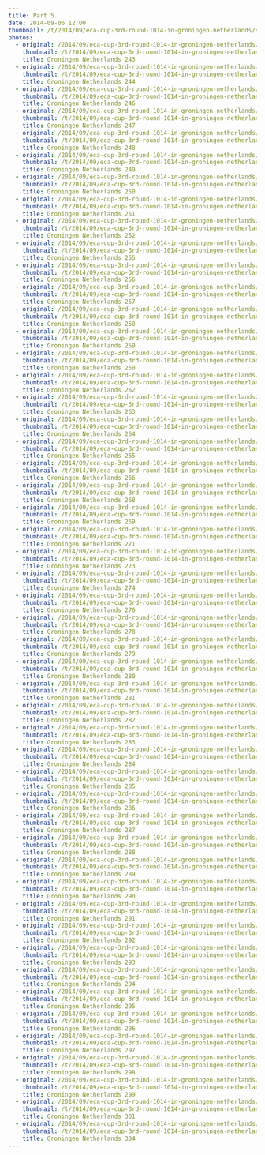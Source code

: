 ```yaml
---
title: Part 5.
date: 2014-09-06 12:00
thumbnail: /t/2014/09/eca-cup-3rd-round-1014-in-groningen-netherlands/saturday-06-09-2014/part-5/groningen-netherlands-243.jpg
photos:
  - original: /2014/09/eca-cup-3rd-round-1014-in-groningen-netherlands/saturday-06-09-2014/part-5/groningen-netherlands-243.jpg
    thumbnail: /t/2014/09/eca-cup-3rd-round-1014-in-groningen-netherlands/saturday-06-09-2014/part-5/groningen-netherlands-243.jpg
    title: Groningen Netherlands 243
  - original: /2014/09/eca-cup-3rd-round-1014-in-groningen-netherlands/saturday-06-09-2014/part-5/groningen-netherlands-244.jpg
    thumbnail: /t/2014/09/eca-cup-3rd-round-1014-in-groningen-netherlands/saturday-06-09-2014/part-5/groningen-netherlands-244.jpg
    title: Groningen Netherlands 244
  - original: /2014/09/eca-cup-3rd-round-1014-in-groningen-netherlands/saturday-06-09-2014/part-5/groningen-netherlands-246.jpg
    thumbnail: /t/2014/09/eca-cup-3rd-round-1014-in-groningen-netherlands/saturday-06-09-2014/part-5/groningen-netherlands-246.jpg
    title: Groningen Netherlands 246
  - original: /2014/09/eca-cup-3rd-round-1014-in-groningen-netherlands/saturday-06-09-2014/part-5/groningen-netherlands-247.jpg
    thumbnail: /t/2014/09/eca-cup-3rd-round-1014-in-groningen-netherlands/saturday-06-09-2014/part-5/groningen-netherlands-247.jpg
    title: Groningen Netherlands 247
  - original: /2014/09/eca-cup-3rd-round-1014-in-groningen-netherlands/saturday-06-09-2014/part-5/groningen-netherlands-248.jpg
    thumbnail: /t/2014/09/eca-cup-3rd-round-1014-in-groningen-netherlands/saturday-06-09-2014/part-5/groningen-netherlands-248.jpg
    title: Groningen Netherlands 248
  - original: /2014/09/eca-cup-3rd-round-1014-in-groningen-netherlands/saturday-06-09-2014/part-5/groningen-netherlands-249.jpg
    thumbnail: /t/2014/09/eca-cup-3rd-round-1014-in-groningen-netherlands/saturday-06-09-2014/part-5/groningen-netherlands-249.jpg
    title: Groningen Netherlands 249
  - original: /2014/09/eca-cup-3rd-round-1014-in-groningen-netherlands/saturday-06-09-2014/part-5/groningen-netherlands-250.jpg
    thumbnail: /t/2014/09/eca-cup-3rd-round-1014-in-groningen-netherlands/saturday-06-09-2014/part-5/groningen-netherlands-250.jpg
    title: Groningen Netherlands 250
  - original: /2014/09/eca-cup-3rd-round-1014-in-groningen-netherlands/saturday-06-09-2014/part-5/groningen-netherlands-251.jpg
    thumbnail: /t/2014/09/eca-cup-3rd-round-1014-in-groningen-netherlands/saturday-06-09-2014/part-5/groningen-netherlands-251.jpg
    title: Groningen Netherlands 251
  - original: /2014/09/eca-cup-3rd-round-1014-in-groningen-netherlands/saturday-06-09-2014/part-5/groningen-netherlands-252.jpg
    thumbnail: /t/2014/09/eca-cup-3rd-round-1014-in-groningen-netherlands/saturday-06-09-2014/part-5/groningen-netherlands-252.jpg
    title: Groningen Netherlands 252
  - original: /2014/09/eca-cup-3rd-round-1014-in-groningen-netherlands/saturday-06-09-2014/part-5/groningen-netherlands-255.jpg
    thumbnail: /t/2014/09/eca-cup-3rd-round-1014-in-groningen-netherlands/saturday-06-09-2014/part-5/groningen-netherlands-255.jpg
    title: Groningen Netherlands 255
  - original: /2014/09/eca-cup-3rd-round-1014-in-groningen-netherlands/saturday-06-09-2014/part-5/groningen-netherlands-256.jpg
    thumbnail: /t/2014/09/eca-cup-3rd-round-1014-in-groningen-netherlands/saturday-06-09-2014/part-5/groningen-netherlands-256.jpg
    title: Groningen Netherlands 256
  - original: /2014/09/eca-cup-3rd-round-1014-in-groningen-netherlands/saturday-06-09-2014/part-5/groningen-netherlands-257.jpg
    thumbnail: /t/2014/09/eca-cup-3rd-round-1014-in-groningen-netherlands/saturday-06-09-2014/part-5/groningen-netherlands-257.jpg
    title: Groningen Netherlands 257
  - original: /2014/09/eca-cup-3rd-round-1014-in-groningen-netherlands/saturday-06-09-2014/part-5/groningen-netherlands-258.jpg
    thumbnail: /t/2014/09/eca-cup-3rd-round-1014-in-groningen-netherlands/saturday-06-09-2014/part-5/groningen-netherlands-258.jpg
    title: Groningen Netherlands 258
  - original: /2014/09/eca-cup-3rd-round-1014-in-groningen-netherlands/saturday-06-09-2014/part-5/groningen-netherlands-259.jpg
    thumbnail: /t/2014/09/eca-cup-3rd-round-1014-in-groningen-netherlands/saturday-06-09-2014/part-5/groningen-netherlands-259.jpg
    title: Groningen Netherlands 259
  - original: /2014/09/eca-cup-3rd-round-1014-in-groningen-netherlands/saturday-06-09-2014/part-5/groningen-netherlands-260.jpg
    thumbnail: /t/2014/09/eca-cup-3rd-round-1014-in-groningen-netherlands/saturday-06-09-2014/part-5/groningen-netherlands-260.jpg
    title: Groningen Netherlands 260
  - original: /2014/09/eca-cup-3rd-round-1014-in-groningen-netherlands/saturday-06-09-2014/part-5/groningen-netherlands-262.jpg
    thumbnail: /t/2014/09/eca-cup-3rd-round-1014-in-groningen-netherlands/saturday-06-09-2014/part-5/groningen-netherlands-262.jpg
    title: Groningen Netherlands 262
  - original: /2014/09/eca-cup-3rd-round-1014-in-groningen-netherlands/saturday-06-09-2014/part-5/groningen-netherlands-263.jpg
    thumbnail: /t/2014/09/eca-cup-3rd-round-1014-in-groningen-netherlands/saturday-06-09-2014/part-5/groningen-netherlands-263.jpg
    title: Groningen Netherlands 263
  - original: /2014/09/eca-cup-3rd-round-1014-in-groningen-netherlands/saturday-06-09-2014/part-5/groningen-netherlands-264.jpg
    thumbnail: /t/2014/09/eca-cup-3rd-round-1014-in-groningen-netherlands/saturday-06-09-2014/part-5/groningen-netherlands-264.jpg
    title: Groningen Netherlands 264
  - original: /2014/09/eca-cup-3rd-round-1014-in-groningen-netherlands/saturday-06-09-2014/part-5/groningen-netherlands-265.jpg
    thumbnail: /t/2014/09/eca-cup-3rd-round-1014-in-groningen-netherlands/saturday-06-09-2014/part-5/groningen-netherlands-265.jpg
    title: Groningen Netherlands 265
  - original: /2014/09/eca-cup-3rd-round-1014-in-groningen-netherlands/saturday-06-09-2014/part-5/groningen-netherlands-266.jpg
    thumbnail: /t/2014/09/eca-cup-3rd-round-1014-in-groningen-netherlands/saturday-06-09-2014/part-5/groningen-netherlands-266.jpg
    title: Groningen Netherlands 266
  - original: /2014/09/eca-cup-3rd-round-1014-in-groningen-netherlands/saturday-06-09-2014/part-5/groningen-netherlands-268.jpg
    thumbnail: /t/2014/09/eca-cup-3rd-round-1014-in-groningen-netherlands/saturday-06-09-2014/part-5/groningen-netherlands-268.jpg
    title: Groningen Netherlands 268
  - original: /2014/09/eca-cup-3rd-round-1014-in-groningen-netherlands/saturday-06-09-2014/part-5/groningen-netherlands-269.jpg
    thumbnail: /t/2014/09/eca-cup-3rd-round-1014-in-groningen-netherlands/saturday-06-09-2014/part-5/groningen-netherlands-269.jpg
    title: Groningen Netherlands 269
  - original: /2014/09/eca-cup-3rd-round-1014-in-groningen-netherlands/saturday-06-09-2014/part-5/groningen-netherlands-271.jpg
    thumbnail: /t/2014/09/eca-cup-3rd-round-1014-in-groningen-netherlands/saturday-06-09-2014/part-5/groningen-netherlands-271.jpg
    title: Groningen Netherlands 271
  - original: /2014/09/eca-cup-3rd-round-1014-in-groningen-netherlands/saturday-06-09-2014/part-5/groningen-netherlands-273.jpg
    thumbnail: /t/2014/09/eca-cup-3rd-round-1014-in-groningen-netherlands/saturday-06-09-2014/part-5/groningen-netherlands-273.jpg
    title: Groningen Netherlands 273
  - original: /2014/09/eca-cup-3rd-round-1014-in-groningen-netherlands/saturday-06-09-2014/part-5/groningen-netherlands-274.jpg
    thumbnail: /t/2014/09/eca-cup-3rd-round-1014-in-groningen-netherlands/saturday-06-09-2014/part-5/groningen-netherlands-274.jpg
    title: Groningen Netherlands 274
  - original: /2014/09/eca-cup-3rd-round-1014-in-groningen-netherlands/saturday-06-09-2014/part-5/groningen-netherlands-276.jpg
    thumbnail: /t/2014/09/eca-cup-3rd-round-1014-in-groningen-netherlands/saturday-06-09-2014/part-5/groningen-netherlands-276.jpg
    title: Groningen Netherlands 276
  - original: /2014/09/eca-cup-3rd-round-1014-in-groningen-netherlands/saturday-06-09-2014/part-5/groningen-netherlands-278.jpg
    thumbnail: /t/2014/09/eca-cup-3rd-round-1014-in-groningen-netherlands/saturday-06-09-2014/part-5/groningen-netherlands-278.jpg
    title: Groningen Netherlands 278
  - original: /2014/09/eca-cup-3rd-round-1014-in-groningen-netherlands/saturday-06-09-2014/part-5/groningen-netherlands-279.jpg
    thumbnail: /t/2014/09/eca-cup-3rd-round-1014-in-groningen-netherlands/saturday-06-09-2014/part-5/groningen-netherlands-279.jpg
    title: Groningen Netherlands 279
  - original: /2014/09/eca-cup-3rd-round-1014-in-groningen-netherlands/saturday-06-09-2014/part-5/groningen-netherlands-280.jpg
    thumbnail: /t/2014/09/eca-cup-3rd-round-1014-in-groningen-netherlands/saturday-06-09-2014/part-5/groningen-netherlands-280.jpg
    title: Groningen Netherlands 280
  - original: /2014/09/eca-cup-3rd-round-1014-in-groningen-netherlands/saturday-06-09-2014/part-5/groningen-netherlands-281.jpg
    thumbnail: /t/2014/09/eca-cup-3rd-round-1014-in-groningen-netherlands/saturday-06-09-2014/part-5/groningen-netherlands-281.jpg
    title: Groningen Netherlands 281
  - original: /2014/09/eca-cup-3rd-round-1014-in-groningen-netherlands/saturday-06-09-2014/part-5/groningen-netherlands-282.jpg
    thumbnail: /t/2014/09/eca-cup-3rd-round-1014-in-groningen-netherlands/saturday-06-09-2014/part-5/groningen-netherlands-282.jpg
    title: Groningen Netherlands 282
  - original: /2014/09/eca-cup-3rd-round-1014-in-groningen-netherlands/saturday-06-09-2014/part-5/groningen-netherlands-283.jpg
    thumbnail: /t/2014/09/eca-cup-3rd-round-1014-in-groningen-netherlands/saturday-06-09-2014/part-5/groningen-netherlands-283.jpg
    title: Groningen Netherlands 283
  - original: /2014/09/eca-cup-3rd-round-1014-in-groningen-netherlands/saturday-06-09-2014/part-5/groningen-netherlands-284.jpg
    thumbnail: /t/2014/09/eca-cup-3rd-round-1014-in-groningen-netherlands/saturday-06-09-2014/part-5/groningen-netherlands-284.jpg
    title: Groningen Netherlands 284
  - original: /2014/09/eca-cup-3rd-round-1014-in-groningen-netherlands/saturday-06-09-2014/part-5/groningen-netherlands-285.jpg
    thumbnail: /t/2014/09/eca-cup-3rd-round-1014-in-groningen-netherlands/saturday-06-09-2014/part-5/groningen-netherlands-285.jpg
    title: Groningen Netherlands 285
  - original: /2014/09/eca-cup-3rd-round-1014-in-groningen-netherlands/saturday-06-09-2014/part-5/groningen-netherlands-286.jpg
    thumbnail: /t/2014/09/eca-cup-3rd-round-1014-in-groningen-netherlands/saturday-06-09-2014/part-5/groningen-netherlands-286.jpg
    title: Groningen Netherlands 286
  - original: /2014/09/eca-cup-3rd-round-1014-in-groningen-netherlands/saturday-06-09-2014/part-5/groningen-netherlands-287.jpg
    thumbnail: /t/2014/09/eca-cup-3rd-round-1014-in-groningen-netherlands/saturday-06-09-2014/part-5/groningen-netherlands-287.jpg
    title: Groningen Netherlands 287
  - original: /2014/09/eca-cup-3rd-round-1014-in-groningen-netherlands/saturday-06-09-2014/part-5/groningen-netherlands-288.jpg
    thumbnail: /t/2014/09/eca-cup-3rd-round-1014-in-groningen-netherlands/saturday-06-09-2014/part-5/groningen-netherlands-288.jpg
    title: Groningen Netherlands 288
  - original: /2014/09/eca-cup-3rd-round-1014-in-groningen-netherlands/saturday-06-09-2014/part-5/groningen-netherlands-289.jpg
    thumbnail: /t/2014/09/eca-cup-3rd-round-1014-in-groningen-netherlands/saturday-06-09-2014/part-5/groningen-netherlands-289.jpg
    title: Groningen Netherlands 289
  - original: /2014/09/eca-cup-3rd-round-1014-in-groningen-netherlands/saturday-06-09-2014/part-5/groningen-netherlands-290.jpg
    thumbnail: /t/2014/09/eca-cup-3rd-round-1014-in-groningen-netherlands/saturday-06-09-2014/part-5/groningen-netherlands-290.jpg
    title: Groningen Netherlands 290
  - original: /2014/09/eca-cup-3rd-round-1014-in-groningen-netherlands/saturday-06-09-2014/part-5/groningen-netherlands-291.jpg
    thumbnail: /t/2014/09/eca-cup-3rd-round-1014-in-groningen-netherlands/saturday-06-09-2014/part-5/groningen-netherlands-291.jpg
    title: Groningen Netherlands 291
  - original: /2014/09/eca-cup-3rd-round-1014-in-groningen-netherlands/saturday-06-09-2014/part-5/groningen-netherlands-292.jpg
    thumbnail: /t/2014/09/eca-cup-3rd-round-1014-in-groningen-netherlands/saturday-06-09-2014/part-5/groningen-netherlands-292.jpg
    title: Groningen Netherlands 292
  - original: /2014/09/eca-cup-3rd-round-1014-in-groningen-netherlands/saturday-06-09-2014/part-5/groningen-netherlands-293.jpg
    thumbnail: /t/2014/09/eca-cup-3rd-round-1014-in-groningen-netherlands/saturday-06-09-2014/part-5/groningen-netherlands-293.jpg
    title: Groningen Netherlands 293
  - original: /2014/09/eca-cup-3rd-round-1014-in-groningen-netherlands/saturday-06-09-2014/part-5/groningen-netherlands-294.jpg
    thumbnail: /t/2014/09/eca-cup-3rd-round-1014-in-groningen-netherlands/saturday-06-09-2014/part-5/groningen-netherlands-294.jpg
    title: Groningen Netherlands 294
  - original: /2014/09/eca-cup-3rd-round-1014-in-groningen-netherlands/saturday-06-09-2014/part-5/groningen-netherlands-295.jpg
    thumbnail: /t/2014/09/eca-cup-3rd-round-1014-in-groningen-netherlands/saturday-06-09-2014/part-5/groningen-netherlands-295.jpg
    title: Groningen Netherlands 295
  - original: /2014/09/eca-cup-3rd-round-1014-in-groningen-netherlands/saturday-06-09-2014/part-5/groningen-netherlands-296.jpg
    thumbnail: /t/2014/09/eca-cup-3rd-round-1014-in-groningen-netherlands/saturday-06-09-2014/part-5/groningen-netherlands-296.jpg
    title: Groningen Netherlands 296
  - original: /2014/09/eca-cup-3rd-round-1014-in-groningen-netherlands/saturday-06-09-2014/part-5/groningen-netherlands-297.jpg
    thumbnail: /t/2014/09/eca-cup-3rd-round-1014-in-groningen-netherlands/saturday-06-09-2014/part-5/groningen-netherlands-297.jpg
    title: Groningen Netherlands 297
  - original: /2014/09/eca-cup-3rd-round-1014-in-groningen-netherlands/saturday-06-09-2014/part-5/groningen-netherlands-298.jpg
    thumbnail: /t/2014/09/eca-cup-3rd-round-1014-in-groningen-netherlands/saturday-06-09-2014/part-5/groningen-netherlands-298.jpg
    title: Groningen Netherlands 298
  - original: /2014/09/eca-cup-3rd-round-1014-in-groningen-netherlands/saturday-06-09-2014/part-5/groningen-netherlands-299.jpg
    thumbnail: /t/2014/09/eca-cup-3rd-round-1014-in-groningen-netherlands/saturday-06-09-2014/part-5/groningen-netherlands-299.jpg
    title: Groningen Netherlands 299
  - original: /2014/09/eca-cup-3rd-round-1014-in-groningen-netherlands/saturday-06-09-2014/part-5/groningen-netherlands-301.jpg
    thumbnail: /t/2014/09/eca-cup-3rd-round-1014-in-groningen-netherlands/saturday-06-09-2014/part-5/groningen-netherlands-301.jpg
    title: Groningen Netherlands 301
  - original: /2014/09/eca-cup-3rd-round-1014-in-groningen-netherlands/saturday-06-09-2014/part-5/groningen-netherlands-304.jpg
    thumbnail: /t/2014/09/eca-cup-3rd-round-1014-in-groningen-netherlands/saturday-06-09-2014/part-5/groningen-netherlands-304.jpg
    title: Groningen Netherlands 304
---
```

